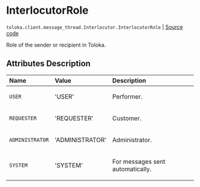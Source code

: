 # InterlocutorRole
`toloka.client.message_thread.Interlocutor.InterlocutorRole` | [Source code](https://github.com/Toloka/toloka-kit/blob/v0.1.26/src/client/message_thread.py#L56)

Role of the sender or recipient in Toloka.

## Attributes Description

| Name | Value | Description |
| :------| :-----------| :----------| 
`USER`|'USER'|<p>Performer.</p>
`REQUESTER`|'REQUESTER'|<p>Customer.</p>
`ADMINISTRATOR`|'ADMINISTRATOR'|<p>Administrator.</p>
`SYSTEM`|'SYSTEM'|<p>For messages sent automatically.</p>
